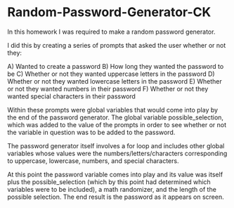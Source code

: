 # Random-Password-Generator-CK

In this homework I was required to make a random password generator.

I did this by creating a series of prompts that asked the user whether or not they:

A) Wanted to create a password
B) How long they wanted the password to be
C) Whether or not they wanted uppercase letters in the password
D) Whether or not they wanted lowercase letters in the password
E) Whether or not they wanted numbers in their password
F) Whether or not they wanted special characters in their password

Within these prompts were global variables that would come into play by the end of the password generator. The global variable possible_selection, which was added to the value of the prompts in order to see whether or not the variable in question was to be added to the password.

The password generator itself involves a for loop and includes other global variables whose values were the numbers/letters/characters corresponding to uppercase, lowercase, numbers, and special characters. 

At this point the password variable comes into play and its value was itself plus the possible_selection (which by this point had determined which variables were to be included), a math randomizer, and the length of the possible selection. The end result is the password as it appears on screen.
